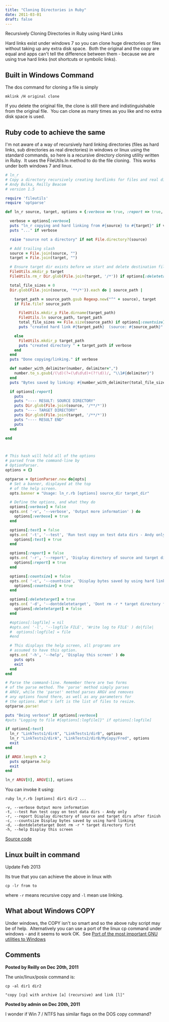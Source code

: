 ```yaml
---
title: "Cloning Directories in Ruby"
date: 2011-03-01
draft: false
---
```


Recursively Cloning Directories in Ruby using Hard Links

Hard links exist under windows 7 so you can clone huge directories or files without taking up any extra disk space.  Both the original and the copy are equal and apps can't tell the difference between them - because we are using true hard links (not shortcuts or symbolic links).

## Built in Windows Command
The dos command for cloning a file is simply

```dos
mklink /H original clone
```

If you delete the original file, the clone is still there and indistinguishable from the original file.  You can clone as many times as you like and no extra disk space is used.

## Ruby code to achieve the same

I'm not aware of a way of recursively hard linking directories (files as hard links, sub directories as real directories) in windows or linux using the standard commands, so here is a recursive directory cloning utility written in Ruby.  It uses the FileUtils.ln method to do the file cloning.  This works under both windows 7 and linux.

```ruby
# ln_r
# Copy a directory recursively creating hardlinks for files and real dirs for directories
# Andy Bulka, Reilly Beacom
# version 1.5

require 'fileutils'
require 'optparse'

def ln_r source, target, options = {:verbose => true, :report => true, :countsize => false, options[:deletetarget] => true}

  verbose = options[:verbose]
  puts "ln_r copying and hard linking from #{source} to #{target}" if verbose
  puts "..." if verbose

  raise "source not a directory" if not File.directory?(source)

  # Add trailing slash
  source = File.join(source, "")
  target = File.join(target, "")

  # Ensure target dir exists before we start and delete destination files
  FileUtils.mkdir_p target
  FileUtils.rm_r Dir.glob(File.join(target, '/*')) if options[:deletetarget]

  total_file_sizes = 0
  Dir.glob(File.join(source, '**/*')).each do | source_path |

    target_path = source_path.gsub Regexp.new("^" + source), target
    if File.file? source_path

      FileUtils.mkdir_p File.dirname(target_path)
      FileUtils.ln source_path, target_path
      total_file_sizes += File.size(source_path) if options[:countsize]
      puts "created hard link #{target_path}  (source: #{source_path}" if verbose

    else
      FileUtils.mkdir_p target_path
      puts "created directory " + target_path if verbose
    end
  end
  puts "Done copying/linking." if verbose

  def number_with_delimiter(number, delimiter=",")
    number.to_s.gsub(/(\d)(?=(\d\d\d)+(?!\d))/, "\\1#{delimiter}")
  end
  puts "Bytes saved by linking: #{number_with_delimiter(total_file_sizes/1024000)} Mb" if options[:countsize]

  if options[:report]
    puts
    puts "---- RESULT: SOURCE DIRECTORY"
    puts Dir.glob(File.join(source, '/**/*'))
    puts "---- TARGET DIRECTORY"
    puts Dir.glob(File.join(target, '/**/*'))
    puts "---- RESULT END"
    puts
  end

end



# This hash will hold all of the options
# parsed from the command-line by
# OptionParser.
options = {}

optparse = OptionParser.new do|opts|
  # Set a banner, displayed at the top
  # of the help screen.
  opts.banner = "Usage: ln_r.rb [options] source_dir target_dir"

  # Define the options, and what they do
  options[:verbose] = false
  opts.on( '-v', '--verbose', 'Output more information' ) do
    options[:verbose] = true
  end

  options[:test] = false
  opts.on( '-t', '--test', 'Run test copy on test data dirs - Andy only' ) do
    options[:test] = true
  end

  options[:report] = false
  opts.on( '-r', '--report', 'Display directory of source and target dirs after finish' ) do
    options[:report] = true
  end

  options[:countsize] = false
  opts.on( '-c', '--countsize', 'Display bytes saved by using hard linking' ) do
    options[:countsize] = true
  end

  options[:deletetarget] = true
  opts.on( '-d', '--dontdeletetarget', 'Dont rm -r * target directory first' ) do
    options[:deletetarget] = false
  end

  #options[:logfile] = nil
  #opts.on( '-l', '--logfile FILE', 'Write log to FILE' ) do|file|
  #  options[:logfile] = file
  #end

  # This displays the help screen, all programs are
  # assumed to have this option.
  opts.on( '-h', '--help', 'Display this screen' ) do
    puts opts
    exit
  end
end

# Parse the command-line. Remember there are two forms
# of the parse method. The 'parse' method simply parses
# ARGV, while the 'parse!' method parses ARGV and removes
# any options found there, as well as any parameters for
# the options. What's left is the list of files to resize.
optparse.parse!

puts "Being verbose" if options[:verbose]
#puts "Logging to file #{options[:logfile]}" if options[:logfile]

if options[:test]
  ln_r "LinkTests1/dirA", "LinkTests1/dirB", options
  ln_r "LinkTests2/dirA", "LinkTests2/dirB/MyCopy/Fred", options
  exit
end

if ARGV.length < 2
  puts optparse.help
  exit
end

ln_r ARGV[0], ARGV[1], options
```

You can invoke it using:

```
ruby ln_r.rb [options] dir1 dir2 ...

-v, --verbose Output more information
-t, --test Run test copy on test data dirs - Andy only
-r, --report Display directory of source and target dirs after finish
-c, --countsize Display bytes saved by using hard linking
-d, --dontdeletetarget Dont rm -r * target directory first
-h, --help Display this screen
```

[Source code](http://bit.ly/igXtBJ)

## Linux built in command

Update Feb 2013

Its true that you can achieve the above in linux with

`cp -lr from to`

where `-r` means recursive copy and `-l` mean use linking.  

## What about Windows COPY
Under windows, the COPY isn't so smart and so the above ruby script may be of help.  Alternatively you can use a port of the linux cp command under windows - and it seems to work OK.  See [Port of the most important GNU utilities to Windows](http://sourceforge.net/projects/unxutils/)  

## Comments

**Posted by Reilly on Dec 20th, 2011**

The unix/linux/posix command is:  
  
```
cp -al dir1 dir2

"copy [cp] with archive [a] (recursive) and link [l]"
```

**Posted by admin on Dec 20th, 2011**

I wonder if Win 7 / NTFS has similar flags on the DOS copy command?
